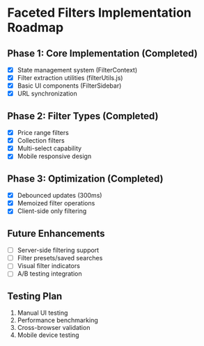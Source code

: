 # Faceted Filters Implementation Roadmap

## Phase 1: Core Implementation (Completed)
- [x] State management system (FilterContext)
- [x] Filter extraction utilities (filterUtils.js)
- [x] Basic UI components (FilterSidebar)
- [x] URL synchronization

## Phase 2: Filter Types (Completed)
- [x] Price range filters
- [x] Collection filters
- [x] Multi-select capability
- [x] Mobile responsive design

## Phase 3: Optimization (Completed)
- [x] Debounced updates (300ms)
- [x] Memoized filter operations
- [x] Client-side only filtering

## Future Enhancements
- [ ] Server-side filtering support
- [ ] Filter presets/saved searches
- [ ] Visual filter indicators
- [ ] A/B testing integration

## Testing Plan
1. Manual UI testing
2. Performance benchmarking
3. Cross-browser validation
4. Mobile device testing